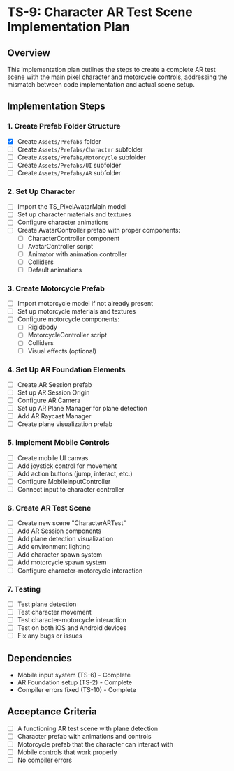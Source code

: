 # TS-9: Character AR Test Scene Implementation Plan

## Overview
This implementation plan outlines the steps to create a complete AR test scene with the main pixel character and motorcycle controls, addressing the mismatch between code implementation and actual scene setup.

## Implementation Steps

### 1. Create Prefab Folder Structure
- [x] Create `Assets/Prefabs` folder
- [ ] Create `Assets/Prefabs/Character` subfolder
- [ ] Create `Assets/Prefabs/Motorcycle` subfolder
- [ ] Create `Assets/Prefabs/UI` subfolder
- [ ] Create `Assets/Prefabs/AR` subfolder

### 2. Set Up Character
- [ ] Import the TS_PixelAvatarMain model
- [ ] Set up character materials and textures
- [ ] Configure character animations
- [ ] Create AvatarController prefab with proper components:
  - [ ] CharacterController component
  - [ ] AvatarController script
  - [ ] Animator with animation controller
  - [ ] Colliders
  - [ ] Default animations

### 3. Create Motorcycle Prefab
- [ ] Import motorcycle model if not already present
- [ ] Set up motorcycle materials and textures
- [ ] Configure motorcycle components:
  - [ ] Rigidbody
  - [ ] MotorcycleController script
  - [ ] Colliders
  - [ ] Visual effects (optional)

### 4. Set Up AR Foundation Elements
- [ ] Create AR Session prefab
- [ ] Set up AR Session Origin
- [ ] Configure AR Camera
- [ ] Set up AR Plane Manager for plane detection
- [ ] Add AR Raycast Manager
- [ ] Create plane visualization prefab

### 5. Implement Mobile Controls
- [ ] Create mobile UI canvas
- [ ] Add joystick control for movement
- [ ] Add action buttons (jump, interact, etc.)
- [ ] Configure MobileInputController
- [ ] Connect input to character controller

### 6. Create AR Test Scene
- [ ] Create new scene "CharacterARTest"
- [ ] Add AR Session components
- [ ] Add plane detection visualization
- [ ] Add environment lighting
- [ ] Add character spawn system
- [ ] Add motorcycle spawn system
- [ ] Configure character-motorcycle interaction

### 7. Testing
- [ ] Test plane detection
- [ ] Test character movement
- [ ] Test character-motorcycle interaction
- [ ] Test on both iOS and Android devices
- [ ] Fix any bugs or issues

## Dependencies
- Mobile input system (TS-6) - Complete
- AR Foundation setup (TS-2) - Complete
- Compiler errors fixed (TS-10) - Complete

## Acceptance Criteria
- [ ] A functioning AR test scene with plane detection
- [ ] Character prefab with animations and controls
- [ ] Motorcycle prefab that the character can interact with
- [ ] Mobile controls that work properly
- [ ] No compiler errors 